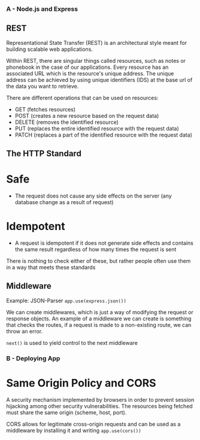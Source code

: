 ### A - Node.js and Express
## REST
Representational State Transfer (REST) is an architectural style meant for building scalable web applications.

Within REST, there are singular things called resources, such as notes or phonebook in the case of our applications. Every resource has an associated URL which is the resource's unique address. The unique address can be achieved by using unique identifiers (IDS) at the base url of the data you want to retrieve.

There are different operations that can be used on resources:
- GET (fetches resources)
- POST (creates a new resource based on the request data)
- DELETE (removes the identified resource)
- PUT (replaces the entire identified resource with the request data)
- PATCH (replaces a part of the identified resource with the request data)

## The HTTP Standard 
# Safe 
- The request does not cause any side effects on the server (any database change as a result of request)

# Idempotent
- A request is idempotent if it does not generate side effects and contains the same result regardless of how many times the request is sent

There is nothing to check either of these, but rather people often use them in a way that meets these standards

## Middleware
Example: JSON-Parser
`app.use(express.json())`

We can create middlewares, which is just a way of modifying the request or response objects. An example of a middleware we can create is something that checks the routes, if a request is made to a non-existing route, we can throw an error.

`next()` is used to yield control to the next middleware

### B - Deploying App
# Same Origin Policy and CORS
A security mechanism implemented by browsers in order to prevent session hijacking among other security vulnerabilities. The resources being fetched must share the same origin (scheme, host, port).

CORS allows for legitimate cross-origin requests and can be used as a middleware by installing it and writing `app.use(cors())`